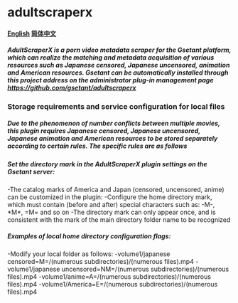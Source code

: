 # adultscraperx

#### [English](README.md) [简体中文](README-cn.md)

##### AdultScraperX is a porn video metadata scraper for the Gsetant platform, which can realize the matching and metadata acquisition of various resources such as Japanese censored, Japanese uncensored, animation and American resources. Gsetant can be automatically installed through this project address on the administrator plug-in management page https://github.com/gsetant/adultscraperx

### Storage requirements and service configuration for local files

##### Due to the phenomenon of number conflicts between multiple movies, this plugin requires Japanese censored, Japanese uncensored, Japanese animation and American resources to be stored separately according to certain rules. The specific rules are as follows

##### Set the directory mark in the AdultScraperX plugin settings on the Gsetant server:
-The catalog marks of America and Japan (censored, uncensored, anime) can be customized in the plugin:
-Configure the home directory mark, which must contain (before and after) special characters such as: -M-, \*M\*, =M= and so on
-The directory mark can only appear once, and is consistent with the mark of the main directory folder name to be recognized

##### Examples of local home directory configuration flags:
-Modify your local folder as follows:
-volume1/japanese censored=M=/(numerous subdirectories)/(numerous files).mp4
-volume1/japanese uncensored=NM=/(numerous subdirectories)/(numerous files).mp4
-volume1/anime=A=/(numerous subdirectories)/(numerous files).mp4
-volume1/America=E=/(numerous subdirectories)/(numerous files).mp4